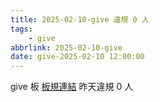 ```yaml
---
title: 2025-02-10-give 違規 0 人
tags:
    - give
abbrlink: 2025-02-10-give
date: give-2025-02-10 12:00:00
---
```

give 板 [板規連結](https://www.ptt.cc/bbs/give/M.1612495900.A.C32.html)
昨天違規 0 人
